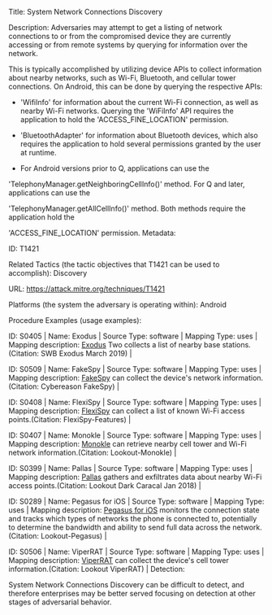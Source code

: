 Title: System Network Connections Discovery

Description: Adversaries may attempt to get a listing of network connections to or from the compromised device they are currently accessing or from remote systems by querying for information over the network.

This is typically accomplished by utilizing device APIs to collect information about nearby networks, such as Wi-Fi, Bluetooth, and cellular tower connections. On Android, this can be done by querying the respective APIs:

* 'WifiInfo' for information about the current Wi-Fi connection, as well as nearby Wi-Fi networks. Querying the 'WiFiInfo' API requires the application to hold the 'ACCESS_FINE_LOCATION' permission.

* 'BluetoothAdapter' for information about Bluetooth devices, which also requires the application to hold several permissions granted by the user at runtime.

* For Android versions prior to Q, applications can use the

'TelephonyManager.getNeighboringCellInfo()' method. For Q and later, applications can use the

'TelephonyManager.getAllCellInfo()' method. Both methods require the application hold the

'ACCESS_FINE_LOCATION' permission. Metadata:

ID: T1421

Related Tactics (the tactic objectives that T1421 can be used to accomplish): Discovery

URL: https://attack.mitre.org/techniques/T1421

Platforms (the system the adversary is operating within): Android

Procedure Examples (usage examples):

ID: S0405 | Name: Exodus | Source Type: software | Mapping Type: uses | Mapping description: [Exodus](https://attack.mitre.org/software/S0405) Two collects a list of nearby base stations.(Citation: SWB Exodus March 2019) |

ID: S0509 | Name: FakeSpy | Source Type: software | Mapping Type: uses | Mapping description: [FakeSpy](https://attack.mitre.org/software/S0509) can collect the device's network information.(Citation: Cybereason FakeSpy) |

ID: S0408 | Name: FlexiSpy | Source Type: software | Mapping Type: uses | Mapping description: [FlexiSpy](https://attack.mitre.org/software/S0408) can collect a list of known Wi-Fi access points.(Citation: FlexiSpy-Features) |

ID: S0407 | Name: Monokle | Source Type: software | Mapping Type: uses | Mapping description: [Monokle](https://attack.mitre.org/software/S0407) can retrieve nearby cell tower and Wi-Fi network information.(Citation: Lookout-Monokle) |

ID: S0399 | Name: Pallas | Source Type: software | Mapping Type: uses | Mapping description: [Pallas](https://attack.mitre.org/software/S0399) gathers and exfiltrates data about nearby Wi-Fi access points.(Citation: Lookout Dark Caracal Jan 2018) |

ID: S0289 | Name: Pegasus for iOS | Source Type: software | Mapping Type: uses | Mapping description: [Pegasus for iOS](https://attack.mitre.org/software/S0289) monitors the connection state and tracks which types of networks the phone is connected to, potentially to determine the bandwidth and ability to send full data across the network.(Citation: Lookout-Pegasus) |

ID: S0506 | Name: ViperRAT | Source Type: software | Mapping Type: uses | Mapping description: [ViperRAT](https://attack.mitre.org/software/S0506) can collect the device's cell tower information.(Citation: Lookout ViperRAT) | Detection:

System Network Connections Discovery can be difficult to detect, and therefore enterprises may be better served focusing on detection at other stages of adversarial behavior.